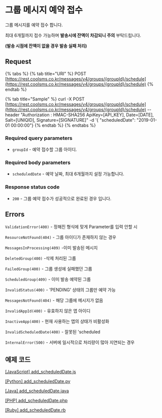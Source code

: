 # 그룹 메시지 예약 접수

그룹 메시지를 예약 접수 합니다.

최대 6개월까지 접수 가능하며 **발송시에 잔액이 차감되니 주의** 부탁드립니다.

**\(발송 시점에 잔액이 없을 경우 발송 실패 처리\)**

## Request

{% tabs %}
{% tab title="URI" %}
POST [https://rest.coolsms.co.kr/messages/v4/groups/{groupId}/schedule](https://rest.coolsms.co.kr/messages/v4/groups/{groupId}/schedule)
{% endtab %}

{% tab title="Sample" %}
curl -X POST [https://rest.coolsms.co.kr/messages/v4/groups/{groupId}/schedule](https://rest.coolsms.co.kr/messages/v4/groups/{groupId}/schedule) --header "Authorization : HMAC-SHA256 ApiKey=\[API\_KEY\], Date=\[DATE\], Salt=\[UNIQID\], Signature=\[SIGNATURE\]"  -d '{ "scheduledDate": "2019-01-01 00:00:00"}
{% endtab %}
{% endtabs %}

### Required query parameters

* `groupId` - 예약 접수할 그룹 아이디.

### Required body parameters

* `scheduledDate` - 예약 날짜,  최대 6개월까지 설정 가능합니다.

### Response status code

* `200` - 그룹 예약 접수가 성공적으로 완료된 경우 입니다.

## Errors

`ValidationError(400)` - 정해진 형식에 맞게 Parameter를 입력 안할 시

`ResourceNotFound(404)` - 그룹 아이디가 존재하지 않는 경우

`MessagesInProcessing(409)` -이미 발송된 메시지

`DeletedGroup(400)` -삭제 처리된 그룹

`FailedGroup(400)` - 그룹 생성에 실패했던 그룹

`ScheduledGroup(409)` - 이미 발송 예약된 그룹

`InvalidStatus(400)` - 'PENDING' 상태의 그룹만 예약 가능

`MessagesNotFound(404)` - 해당 그룹에 메시지가 없음

`InvalidAppId(400)` - 유효하지 않은 앱 아이디

`InactiveApp(400)` - 현재 사용하는 앱의 상태가 비활성화

`InvalidScheduledDate(400)` - 잘못된 'scheduled

`InternalError(500)` - 서버에 일시적으로 처리량이 많아 지연되는 경우

## 예제 코드

[\[JavaScript\] add\_scheduledDate.js](https://github.com/coolsms/coolsms-v4-examples/javascript/add_scheduledDate.js)

[\[Python\] add\_scheduledDate.py](https://github.com/coolsms/coolsms-v4-examples/python/add_scheduledDate.py)

[\[Java\] add\_scheduledDate.java](https://github.com/coolsms/coolsms-v4-examples/java/add_scheduledDate.java)

[\[PHP\] add\_scheduledDate.php](https://github.com/coolsms/coolsms-v4-examples/php/add_scheduledDate.php)

[\[Ruby\] add\_scheduledDate.rb](https://github.com/coolsms/coolsms-v4-examples/ruby/add_scheduledDate.rb)

